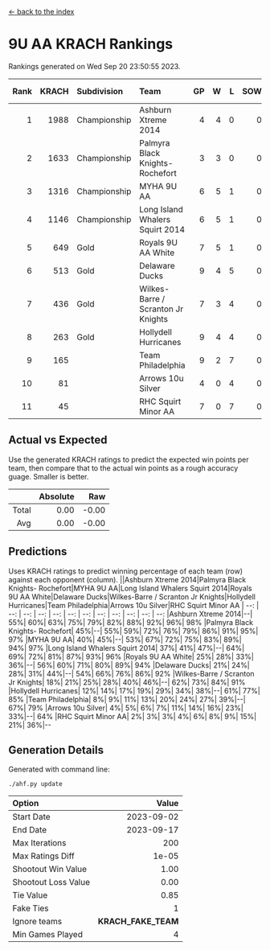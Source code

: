 [<- back to the index](readme.md)
# 9U AA KRACH Rankings
Rankings generated on Wed Sep 20 23:50:55 2023.

Rank|KRACH|Subdivision|Team|GP|W|L|SOW|SOL|T|SoS|Exp Wins|Win Diff
---:|---:|:---|:---|---:|---:|---:|---:|---:|---:|---:|---:|---:
1|1988|Championship|Ashburn Xtreme 2014|4|4|0|0|0|0|352|4.8|-0.0
2|1633|Championship|Palmyra Black Knights- Rochefort|3|3|0|0|0|0|360|3.9|0.0
3|1316|Championship|MYHA 9U AA|6|5|1|0|0|0|471|5.8|-0.0
4|1146|Championship|Long Island Whalers Squirt 2014|6|5|1|0|0|0|436|5.8|-0.0
5|649|Gold|Royals 9U AA White|7|5|1|0|0|1|270|6.7|0.0
6|513|Gold|Delaware Ducks|9|4|5|0|0|0|995|4.8|-0.0
7|436|Gold|Wilkes-Barre / Scranton Jr Knights|7|3|4|0|0|0|807|3.9|0.0
8|263|Gold|Hollydell Hurricanes|9|4|4|0|0|1|322|5.7|0.0
9|165||Team Philadelphia|9|2|7|0|0|0|906|2.9|0.0
10|81||Arrows 10u Silver|4|0|4|0|0|0|579|0.9|0.0
11|45||RHC Squirt Minor AA|7|0|7|0|0|0|599|0.9|0.0

## Actual vs Expected
Use the generated KRACH ratings to predict the expected win points per team, then compare that to the actual win points as a rough accuracy guage. Smaller is better.

||Absolute|Raw
|---:|---:|---:
|Total|0.00|-0.00
|Avg|0.00|-0.00

## Predictions
Uses KRACH ratings to predict winning percentage of each team (row) against each opponent (column).
||Ashburn Xtreme 2014|Palmyra Black Knights- Rochefort|MYHA 9U AA|Long Island Whalers Squirt 2014|Royals 9U AA White|Delaware Ducks|Wilkes-Barre / Scranton Jr Knights|Hollydell Hurricanes|Team Philadelphia|Arrows 10u Silver|RHC Squirt Minor AA
| --: | --: | --: | --: | --: | --: | --: | --: | --: | --: | --: | --: 
|Ashburn Xtreme 2014|--| 55%| 60%| 63%| 75%| 79%| 82%| 88%| 92%| 96%| 98%
|Palmyra Black Knights- Rochefort| 45%|--| 55%| 59%| 72%| 76%| 79%| 86%| 91%| 95%| 97%
|MYHA 9U AA| 40%| 45%|--| 53%| 67%| 72%| 75%| 83%| 89%| 94%| 97%
|Long Island Whalers Squirt 2014| 37%| 41%| 47%|--| 64%| 69%| 72%| 81%| 87%| 93%| 96%
|Royals 9U AA White| 25%| 28%| 33%| 36%|--| 56%| 60%| 71%| 80%| 89%| 94%
|Delaware Ducks| 21%| 24%| 28%| 31%| 44%|--| 54%| 66%| 76%| 86%| 92%
|Wilkes-Barre / Scranton Jr Knights| 18%| 21%| 25%| 28%| 40%| 46%|--| 62%| 73%| 84%| 91%
|Hollydell Hurricanes| 12%| 14%| 17%| 19%| 29%| 34%| 38%|--| 61%| 77%| 85%
|Team Philadelphia|  8%|  9%| 11%| 13%| 20%| 24%| 27%| 39%|--| 67%| 79%
|Arrows 10u Silver|  4%|  5%|  6%|  7%| 11%| 14%| 16%| 23%| 33%|--| 64%
|RHC Squirt Minor AA|  2%|  3%|  3%|  4%|  6%|  8%|  9%| 15%| 21%| 36%|--

## Generation Details

Generated with command line:
```
./ahf.py update
```

| Option | Value |
| :----- | ----: |
| Start Date | 2023-09-02 |
| End Date | 2023-09-17 |
| Max Iterations | 200 |
| Max Ratings Diff | 1e-05 |
| Shootout Win Value | 1.00 |
| Shootout Loss Value | 0.00 |
| Tie Value | 0.85 |
| Fake Ties | 1 |
| Ignore teams | __KRACH_FAKE_TEAM__ |
| Min Games Played | 4 |

